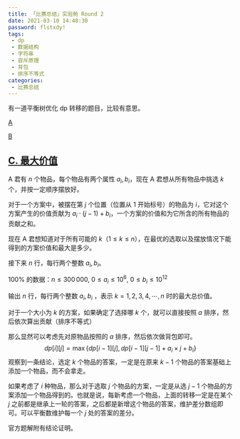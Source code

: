 ```yaml
---
title: 「比赛总结」实验舱 Round 2
date: 2021-03-10 14:48:30
password: flstxdy!
tags:
 - dp
 - 数据结构
 - 字符串
 - 容斥原理
 - 背包
 - 排序不等式
categories:
 - 比赛总结
---
```


有一道平衡树优化 dp 转移的题目，比较有意思。

<!-- more -->

[A](/pdf/20210310/A.pdf)

[B](/pdf/20210310/A.pdf)

## [C. 最大价值](/pdf/20210310/C.pdf)

A 君有 $n$ 个物品，每个物品有两个属性 $a_i,b_i$，现在 A 君想从所有物品中挑选 $k$ 个，并按一定顺序摆放好。

对于一个方案中，被摆在第 $j$ 个位置（位置从 $1$ 开始标号）的物品为 $i$，它对这个方案产生的价值贡献为 $a_i\cdot(j-1)+b_i$，一个方案的价值和为它所含的所有物品的贡献之和。

现在 A 君想知道对于所有可能的 $k$（$1\le k\le n​$），在最优的选取以及摆放情况下能得到的方案价值和最大是多少。

接下来 $n$ 行，每行两个整数 $a_i, b_i$。

$100\%$ 的数据：$n \le 300\,000$, $0 \le a_i \le 10^6$, $0 \le b_i \le 10^{12}$

输出 $n$ 行，每行两个整数 $a_i, b_i$ ，表示 $k=1, 2, 3, 4, \cdots , n$ 时的最大总价值。

对于一个大小为 $k$ 的方案，如果确定了选择哪 $k$ 个，就可以直接按照 $a$ 排序，然后依次算出贡献（排序不等式）

那么显然可以考虑先对原物品按照的 $a$ 排序，然后依次做背包即可。
$$
dp[i][j] = \max\{dp[i-1][j], dp[i-1][j-1] + a_i\times j+b_i\}
$$
观察到一条结论，选定 $k$ 个物品的答案，一定是在原来 $k-1$ 个物品的答案基础上添加一个物品，而不会拿走。

如果考虑了 $i$ 种物品，那么对于选取 $j$ 个物品的方案，一定是从选 $j-1$ 个物品的方案添加一个物品得到的。也就是说，每新考虑一个物品，上面的转移一定是在某个 $j$ 之前都是继承上一轮的答案，之后都是新增这个物品的答案，维护差分数组即可。可以平衡数维护每一个 $j$ 处的答案的差分。

官方题解附有结论证明。
